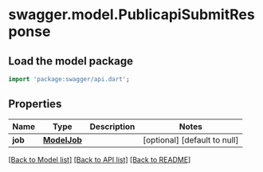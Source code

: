 # swagger.model.PublicapiSubmitResponse

## Load the model package
```dart
import 'package:swagger/api.dart';
```

## Properties
Name | Type | Description | Notes
------------ | ------------- | ------------- | -------------
**job** | [**ModelJob**](ModelJob.md) |  | [optional] [default to null]

[[Back to Model list]](../README.md#documentation-for-models) [[Back to API list]](../README.md#documentation-for-api-endpoints) [[Back to README]](../README.md)

